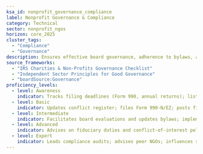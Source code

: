 ```yaml
---
ksa_id: nonprofit_governance_compliance
label: Nonprofit Governance & Compliance
category: Technical
sector: nonprofit_ngos
horizon: core_2025
cluster_tags:
  - "Compliance"
  - "Governance"
description: Ensures effective board governance, adherence to bylaws, and timely regulatory filings to maintain public trust and legal standing.
source_frameworks:
  - "IRS Charities & Non-Profits Governance Checklist"
  - "Independent Sector Principles for Good Governance"
  - "boardSource:Governance"
proficiency_levels:
  - level: Awareness
    indicator: Tracks filing deadlines (Form 990, annual returns); lists required policies.
  - level: Basic
    indicator: Updates conflict register; files Form 990-N/EZ; posts financials online; prepares board packets and records minutes.
  - level: Intermediate
    indicator: Facilitates board evaluations and updates bylaws; implements document-retention schedule; trains staff; tracks lobbying limits.
  - level: Advanced
    indicator: Advises on fiduciary duties and conflict-of-interest policies; conducts annual governance self-assessment; addresses management letter findings.
  - level: Expert
    indicator: Leads compliance audits; advises peer NGOs; influences state policy; leads governance reform and certification (e.g., BBB Wise Giving Alliance).
---
```

